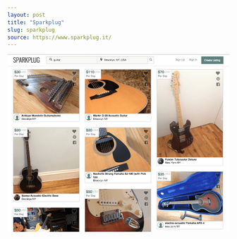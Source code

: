 ```yaml
---
layout: post
title: "Sparkplug"
slug: sparkplug
source: https://www.sparkplug.it/
---
```


<img src="/screenshots/sparkplug.png">
